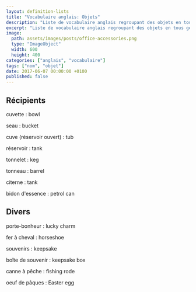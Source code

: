 ```yaml
---
layout: definition-lists
title: "Vocabulaire anglais: Objets"
description: "Liste de vocabulaire anglais regroupant des objets en tous genres."
excerpt: "Liste de vocabulaire anglais regroupant des objets en tous genres."
image:
  path: assets/images/posts/office-accessories.png
  type: "ImageObject"
  width: 600
  height: 400
categories: ["anglais", "vocabulaire"]
tags: ["nom", "objet"]
date: 2017-06-07 00:00:00 +0100
published: false
---
```



## Récipients

cuvette
: bowl

seau
: bucket

cuve (réservoir ouvert)
: tub

réservoir
: tank

tonnelet
: keg

tonneau
: barrel

citerne
: tank

bidon d'essence
: petrol can


## Divers

porte-bonheur
: lucky charm

fer à cheval
: horseshoe

souvenirs
: keepsake

boîte de souvenir
: keepsake box

canne à pêche
: fishing rode

oeuf de pâques
: Easter egg
